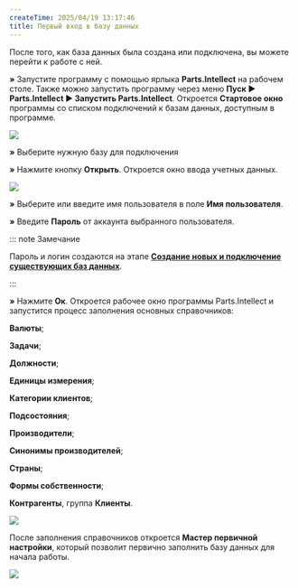 ```yaml
---
createTime: 2025/04/19 13:17:46
title: Первый вход в базу данных
---
```

После того, как база данных была создана или подключена, вы можете перейти к работе с ней.

**»** Запустите программу с помощью ярлыка **Parts.Intellect** на рабочем столе. Также можно запустить программу через меню **Пуск ► Parts.Intellect ► Запустить Parts.Intellect**. Откроется **Стартовое окно** программы со списком подключений к базам данных, доступным в программе.

![](../../assets/guide/Aspose.Words.6f13226c-9016-4dda-be57-653ed66d987a.081.png)

**»** Выберите нужную базу для подключения

**»** Нажмите кнопку **Открыть**. Откроется окно ввода учетных данных.

![](../../assets/guide/Aspose.Words.6f13226c-9016-4dda-be57-653ed66d987a.082.png)

**»** Выберите или введите имя пользователя в поле **Имя пользователя**.

**»** Введите **Пароль** от аккаунта выбранного пользователя.

::: note Замечание

Пароль и логин создаются на этапе [**Создание новых и подключение существующих баз данных**](#78242559-7561-4f22-8039-97df2345b097).

:::

**»** Нажмите **Ок**. Откроется рабочее окно программы Parts.Intellect и запустится процесс заполнения основных справочников:

**Валюты**;

**Задачи**;

**Должности**;

**Единицы измерения**;

**Категории клиентов**;

**Подсостояния**;

**Производители**;

**Синонимы производителей**;

**Страны**;

**Формы собственности**;

**Контрагенты**, группа **Клиенты**.

![](../../assets/guide/Aspose.Words.6f13226c-9016-4dda-be57-653ed66d987a.083.png)

После заполнения справочников откроется **Мастер первичной настройки**, который позволит первично заполнить базу данных для начала работы.

![](../../assets/guide/Aspose.Words.6f13226c-9016-4dda-be57-653ed66d987a.084.png)